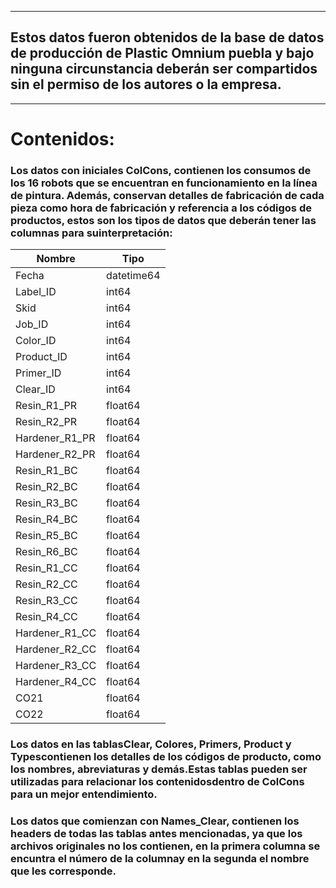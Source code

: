 
-----------------------------------------------------

## Estos datos fueron obtenidos de la base de datos de producción de Plastic Omnium puebla y bajo ninguna circunstancia deberán ser compartidos sin el permiso de los autores o la empresa.

-----------------------------------------------------


# Contenidos:
### Los datos con iniciales ColCons, contienen los consumos de los 16 robots que se encuentran en funcionamiento en la línea de pintura. Además, conservan detalles de fabricación de cada pieza como hora de fabricación y referencia a los códigos de productos, estos son los tipos de datos que deberán tener las columnas para suinterpretación:


Nombre | Tipo
--- | ---
Fecha | datetime64
Label_ID | int64
Skid | int64
Job_ID | int64
Color_ID | int64
Product_ID | int64
Primer_ID | int64
Clear_ID | int64
Resin_R1_PR | float64
Resin_R2_PR | float64
Hardener_R1_PR | float64
Hardener_R2_PR | float64
Resin_R1_BC | float64
Resin_R2_BC | float64
Resin_R3_BC | float64
Resin_R4_BC | float64
Resin_R5_BC | float64
Resin_R6_BC | float64
Resin_R1_CC | float64
Resin_R2_CC | float64
Resin_R3_CC | float64
Resin_R4_CC | float64
Hardener_R1_CC | float64
Hardener_R2_CC | float64
Hardener_R3_CC | float64
Hardener_R4_CC | float64
CO21 | float64
CO22 | float64


### Los datos en las tablasClear, Colores, Primers, Product y Typescontienen los detalles de los códigos de producto, como los nombres, abreviaturas y demás.Estas tablas pueden ser utilizadas para relacionar los contenidosdentro de ColCons para un mejor entendimiento.

### Los datos que comienzan con Names_Clear, contienen los headers de todas las tablas antes mencionadas, ya que los archivos originales no los contienen, en la primera columna se encuntra el número de la columnay en la segunda el nombre que les corresponde. 


